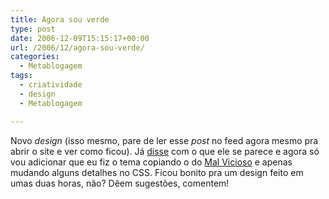 ```yaml
---
title: Agora sou verde
type: post
date: 2006-12-09T15:15:17+00:00
url: /2006/12/agora-sou-verde/
categories:
  - Metablogagem
tags:
  - criatividade
  - design
  - Metablogagem

---
```

Novo _design_ (isso mesmo, pare de ler esse _post_ no feed agora mesmo pra abrir o site e ver como ficou). Já [disse][1] com o que ele se parece e agora só vou adicionar que eu fiz o tema copiando o do [Mal Vicioso][2] e apenas mudando alguns detalhes no CSS. Ficou bonito pra um design feito em umas duas horas, não? Dêem sugestões, comentem!

 [1]: http://tiagomadeira.com/2006/12/como-se-adquire-criatividade/
 [2]: http://malvicioso.com

